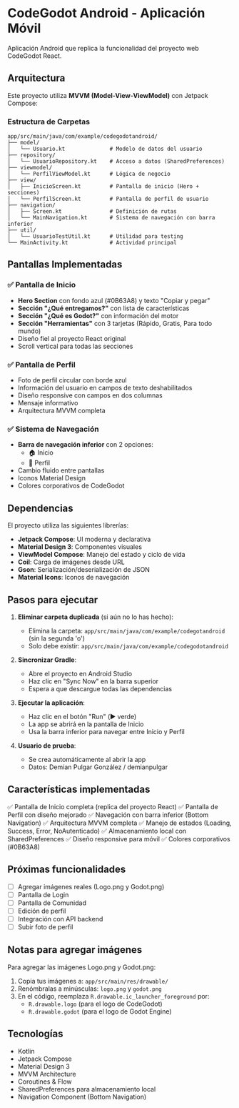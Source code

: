 # CodeGodot Android - Aplicación Móvil

Aplicación Android que replica la funcionalidad del proyecto web CodeGodot React.

## Arquitectura

Este proyecto utiliza **MVVM (Model-View-ViewModel)** con Jetpack Compose:

### Estructura de Carpetas

```
app/src/main/java/com/example/codegodotandroid/
├── model/
│   └── Usuario.kt              # Modelo de datos del usuario
├── repository/
│   └── UsuarioRepository.kt    # Acceso a datos (SharedPreferences)
├── viewmodel/
│   └── PerfilViewModel.kt      # Lógica de negocio
├── view/
│   ├── InicioScreen.kt         # Pantalla de inicio (Hero + secciones)
│   └── PerfilScreen.kt         # Pantalla de perfil de usuario
├── navigation/
│   ├── Screen.kt               # Definición de rutas
│   └── MainNavigation.kt       # Sistema de navegación con barra inferior
├── util/
│   └── UsuarioTestUtil.kt      # Utilidad para testing
└── MainActivity.kt             # Actividad principal
```

## Pantallas Implementadas

### ✅ Pantalla de Inicio
- **Hero Section** con fondo azul (#0B63A8) y texto "Copiar y pegar"
- **Sección "¿Qué entregamos?"** con lista de características
- **Sección "¿Qué es Godot?"** con información del motor
- **Sección "Herramientas"** con 3 tarjetas (Rápido, Gratis, Para todo mundo)
- Diseño fiel al proyecto React original
- Scroll vertical para todas las secciones

### ✅ Pantalla de Perfil
- Foto de perfil circular con borde azul
- Información del usuario en campos de texto deshabilitados
- Diseño responsive con campos en dos columnas
- Mensaje informativo
- Arquitectura MVVM completa

### ✅ Sistema de Navegación
- **Barra de navegación inferior** con 2 opciones:
  - 🏠 Inicio
  - 👤 Perfil
- Cambio fluido entre pantallas
- Iconos Material Design
- Colores corporativos de CodeGodot

## Dependencias

El proyecto utiliza las siguientes librerías:

- **Jetpack Compose**: UI moderna y declarativa
- **Material Design 3**: Componentes visuales
- **ViewModel Compose**: Manejo del estado y ciclo de vida
- **Coil**: Carga de imágenes desde URL
- **Gson**: Serialización/deserialización de JSON
- **Material Icons**: Iconos de navegación

## Pasos para ejecutar

1. **Eliminar carpeta duplicada** (si aún no lo has hecho):
   - Elimina la carpeta: `app/src/main/java/com/example/codegotandroid` (sin la segunda 'o')
   - Solo debe existir: `app/src/main/java/com/example/codegodotandroid`

2. **Sincronizar Gradle**: 
   - Abre el proyecto en Android Studio
   - Haz clic en "Sync Now" en la barra superior
   - Espera a que descargue todas las dependencias

3. **Ejecutar la aplicación**:
   - Haz clic en el botón "Run" (▶️ verde)
   - La app se abrirá en la pantalla de Inicio
   - Usa la barra inferior para navegar entre Inicio y Perfil

4. **Usuario de prueba**:
   - Se crea automáticamente al abrir la app
   - Datos: Demian Pulgar González / demianpulgar

## Características implementadas

✅ Pantalla de Inicio completa (replica del proyecto React)
✅ Pantalla de Perfil con diseño mejorado
✅ Navegación con barra inferior (Bottom Navigation)
✅ Arquitectura MVVM completa
✅ Manejo de estados (Loading, Success, Error, NoAutenticado)
✅ Almacenamiento local con SharedPreferences
✅ Diseño responsive para móvil
✅ Colores corporativos (#0B63A8)

## Próximas funcionalidades

- [ ] Agregar imágenes reales (Logo.png y Godot.png)
- [ ] Pantalla de Login
- [ ] Pantalla de Comunidad
- [ ] Edición de perfil
- [ ] Integración con API backend
- [ ] Subir foto de perfil

## Notas para agregar imágenes

Para agregar las imágenes Logo.png y Godot.png:

1. Copia tus imágenes a: `app/src/main/res/drawable/`
2. Renómbralas a minúsculas: `logo.png` y `godot.png`
3. En el código, reemplaza `R.drawable.ic_launcher_foreground` por:
   - `R.drawable.logo` (para el logo de CodeGodot)
   - `R.drawable.godot` (para el logo de Godot Engine)

## Tecnologías

- Kotlin
- Jetpack Compose
- Material Design 3
- MVVM Architecture
- Coroutines & Flow
- SharedPreferences para almacenamiento local
- Navigation Component (Bottom Navigation)
